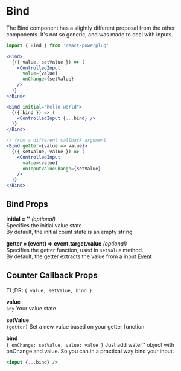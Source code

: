 # Bind

The Bind component has a slightly different proposal from the other components. It's not so generic, and was made to deal with inputs.

```js
import { Bind } from 'react-powerplug'
``` 

```jsx
<Bind>
  {({ value, setValue }) => (
    <ControlledInput
      value={value}
      onChange={setValue}
    />
  )}
</Bind>
``` 

```jsx
<Bind initial="hello world">
  {({ bind }) => (
    <ControlledInput {...bind} />
  )}
</Bind>
``` 

```jsx
// from a different callback argument
<Bind getter={value => value}>
  {({ setValue, value }) => (
    <ControlledInput
      value={value}
      onInputValueChange={setValue}
    />
  )}
</Bind>
```

## Bind Props

**initial = ''** *(optional)*  
Specifies the initial value state.  
By default, the initial count state is an empty string.

**getter = (event) => event.target.value** *(optional)*  
Specifies the getter function, used in `setValue` method.  
By default, the getter extracts the value from a input [Event](https://www.w3schools.com/jsref/dom_obj_event.asp)

## Counter Callback Props

TL;DR: `{ value, setValue, bind }`

**value**  
`any`
Your value state

**setValue**  
`(getter)`
Set a new value based on your getter function

**bind**  
`{ onChange: setValue, value: value }`
Just add water™ object with onChange and value. So you can in a practical way bind your input.
```jsx
<input {...bind} />
``` 
